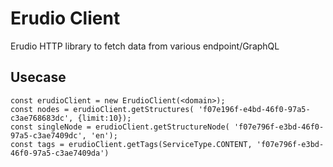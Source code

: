 # Erudio Client

Erudio HTTP library to fetch data from various endpoint/GraphQL

## Usecase

```
const erudioClient = new ErudioClient(<domain>);
const nodes = erudioClient.getStructures( 'f07e196f-e4bd-46f0-97a5-c3ae768683dc', {limit:10});
const singleNode = erudioClient.getStructureNode( 'f07e796f-e3bd-46f0-97a5-c3ae7409dc', 'en');
const tags = erudioClient.getTags(ServiceType.CONTENT, 'f07e796f-e3bd-46f0-97a5-c3ae7409da')
```
